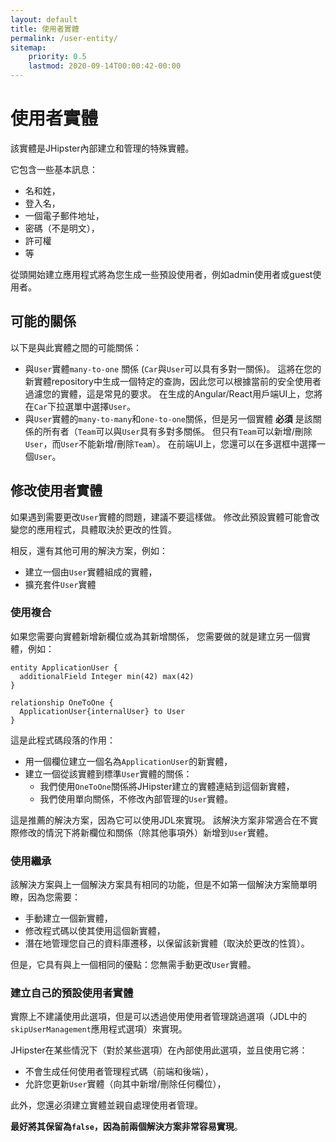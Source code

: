 ```yaml
---
layout: default
title: 使用者實體
permalink: /user-entity/
sitemap:
    priority: 0.5
    lastmod: 2020-09-14T00:00:42-00:00
---
```


# <i class="fa fa-user"></i> 使用者實體

該實體是JHipster內部建立和管理的特殊實體。

它包含一些基本訊息：
  - 名和姓，
  - 登入名，
  - 一個電子郵件地址，
  - 密碼（不是明文），
  - 許可權
  - 等

從頭開始建立應用程式將為您生成一些預設使用者，例如admin使用者或guest使用者。

## 可能的關係

以下是與此實體之間的可能關係：
  - 與`User`實體`many-to-one` 關係 (`Car`與`User`可以具有多對一關係)。
    這將在您的新實體repository中生成一個特定的查詢，因此您可以根據當前的安全使用者過濾您的實體，這是常見的要求。
    在生成的Angular/React用戶端UI上，您將在`Car`下拉選單中選擇`User`。
  - 與`User`實體的`many-to-many`和`one-to-one`關係，但是另一個實體 __必須__ 是該關係的所有者（`Team`可以與`User`具有多對多關係。 但只有`Team`可以新增/刪除`User`，而`User`不能新增/刪除`Team`）。 
    在前端UI上，您還可以在多選框中選擇一個`User`。

## 修改使用者實體

如果遇到需要更改`User`實體的問題，建議不要這樣做。
修改此預設實體可能會改變您的應用程式，具體取決於更改的性質。

相反，還有其他可用的解決方案，例如：
  - 建立一個由`User`實體組成的實體，
  - 擴充套件`User`實體

### 使用複合

如果您需要向實體新增新欄位或為其新增關係，
您需要做的就是建立另一個實體，例如：

```jdl
entity ApplicationUser {
  additionalField Integer min(42) max(42)
}

relationship OneToOne {
  ApplicationUser{internalUser} to User
}
```

這是此程式碼段落的作用：
  - 用一個欄位建立一個名為`ApplicationUser`的新實體，
  - 建立一個從該實體到標準`User`實體的關係：
    - 我們使用`OneToOne`關係將JHipster建立的實體連結到這個新實體，
    - 我們使用單向關係，不修改內部管理的`User`實體。

這是推薦的解決方案，因為它可以使用JDL來實現。
該解決方案非常適合在不實際修改的情況下將新欄位和關係（除其他事項外）新增到`User`實體。

### 使用繼承

該解決方案與上一個解決方案具有相同的功能，但是不如第一個解決方案簡單明瞭，因為您需要：
  - 手動建立一個新實體，
  - 修改程式碼以使其使用這個新實體，
  - 潛在地管理您自己的資料庫遷移，以保留該新實體（取決於更改的性質）。

但是，它具有與上一個相同的優點：您無需手動更改`User`實體。

### 建立自己的預設使用者實體

實際上不建議使用此選項，但是可以透過使用使用者管理跳過選項（JDL中的`skipUserManagement`應用程式選項）來實現。

JHipster在某些情況下（對於某些選項）在內部使用此選項，並且使用它將：
  - 不會生成任何使用者管理程式碼（前端和後端），
  - 允許您更新`User`實體（向其中新增/刪除任何欄位），

此外，您還必須建立實體並親自處理使用者管理。

**最好將其保留為`false`，因為前兩個解決方案非常容易實現**。
